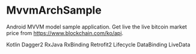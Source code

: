 # MvvmArchSample

Android MVVM model sample application.
Get live the live bitcoin market price from https://www.blockchain.com/ko/api.

Kotlin
Dagger2
RxJava
RxBinding
Retrofit2
Lifecycle
DataBinding
LiveData

